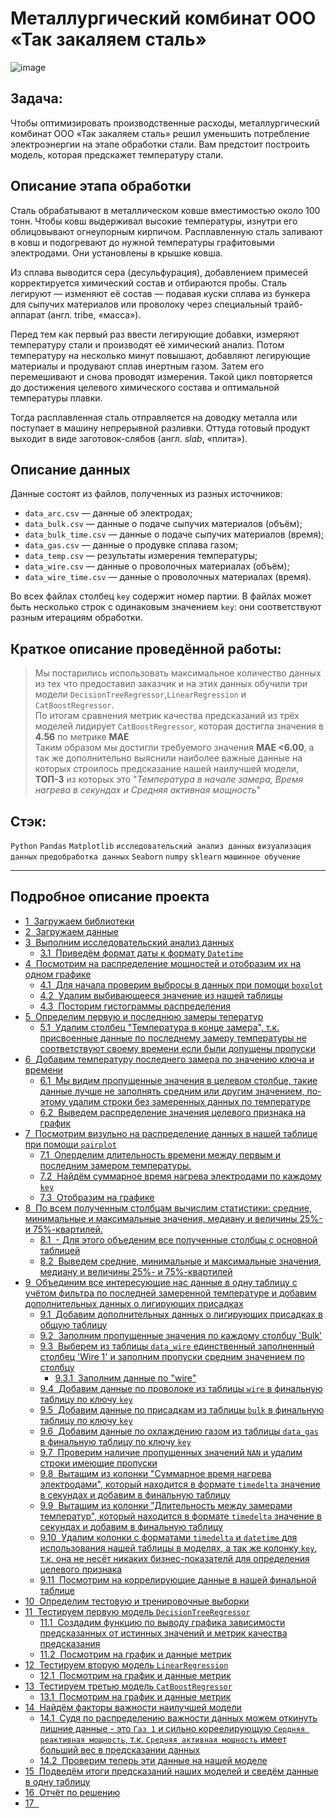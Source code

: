 # Металлургический комбинат ООО «Так закаляем сталь»
![image](https://user-images.githubusercontent.com/76148212/122690917-f9710c80-d234-11eb-8550-6f706f3a7615.png)

## Задача: <br>
Чтобы оптимизировать производственные расходы, металлургический комбинат ООО «Так закаляем сталь» решил уменьшить потребление электроэнергии на этапе обработки стали. Вам предстоит построить модель, которая предскажет температуру стали.


## Описание этапа обработки 

Сталь обрабатывают в металлическом ковше вместимостью около 100 тонн. Чтобы ковш выдерживал высокие температуры, изнутри его облицовывают огнеупорным кирпичом. Расплавленную сталь заливают в ковш и подогревают до нужной температуры графитовыми электродами. Они установлены в крышке ковша. 

Из сплава выводится сера (десульфурация), добавлением примесей корректируется химический состав и отбираются пробы. Сталь легируют — изменяют её состав — подавая куски сплава из бункера для сыпучих материалов или проволоку через специальный трайб-аппарат (англ. tribe, «масса»).

Перед тем как первый раз ввести легирующие добавки, измеряют температуру стали и производят её химический анализ. Потом температуру на несколько минут повышают, добавляют легирующие материалы и продувают сплав инертным газом. Затем его перемешивают и снова проводят измерения. Такой цикл повторяется до достижения целевого химического состава и оптимальной температуры плавки.

Тогда расплавленная сталь отправляется на доводку металла или поступает в машину непрерывной разливки. Оттуда готовый продукт выходит в виде заготовок-слябов (англ. *slab*, «плита»).


## Описание данных

Данные состоят из файлов, полученных из разных источников:

- `data_arc.csv` — данные об электродах;
- `data_bulk.csv` — данные о подаче сыпучих материалов (объём);
- `data_bulk_time.csv` *—* данные о подаче сыпучих материалов (время);
- `data_gas.csv` — данные о продувке сплава газом;
- `data_temp.csv` — результаты измерения температуры;
- `data_wire.csv` — данные о проволочных материалах (объём);
- `data_wire_time.csv` — данные о проволочных материалах (время).


Во всех файлах столбец `key` содержит номер партии. В файлах может быть несколько строк с одинаковым значением `key`: они соответствуют разным итерациям обработки.
## Краткое описание проведённой работы:
> Мы постарились использовать максимальное количество данных из тех что предоставил заказчик и на этих данных обучили три модели `DecisionTreeRegressor`,`LinearRegression` и `CatBoostRegressor`. <br> По итогам сравнения метрик качества предсказаний из трёх моделей лидирует `CatBoostRegressor`, которая достигла значения в **4.56** по метрике **MAE** <br> Таким образом мы достигли требуемого значения **MAE <6.00**, а так же дополнительно выяснили наиболее важные данные на которых строилось предсказание нашей наилучшей модели, **ТОП-3** из которых это "*Температура в начале замера, Время нагрева в секундах и Средняя активная мощность*"

## Стэк:
`Python`
`Pandas`
`Matplotlib`
`исследовательский анализ данных`
`визуализация данных`
`предобработка данных`
`Seaborn`
`numpy`
`sklearn`
`машинное обучение`

-----




<h2>Подробное описание проекта<span class="tocSkip"></span></h2>
<div class="toc"><ul class="toc-item"><li><span><a href="#Загружаем-библиотеки" data-toc-modified-id="Загружаем-библиотеки-1"><span class="toc-item-num">1&nbsp;&nbsp;</span>Загружаем библиотеки</a></span></li><li><span><a href="#Загружаем-данные" data-toc-modified-id="Загружаем-данные-2"><span class="toc-item-num">2&nbsp;&nbsp;</span>Загружаем данные</a></span></li><li><span><a href="#Выполним-исследовательский-анализ-данных" data-toc-modified-id="Выполним-исследовательский-анализ-данных-3"><span class="toc-item-num">3&nbsp;&nbsp;</span>Выполним исследовательский анализ данных</a></span><ul class="toc-item"><li><span><a href="#Приведём-формат-даты-к-формату-Datetime" data-toc-modified-id="Приведём-формат-даты-к-формату-Datetime-3.1"><span class="toc-item-num">3.1&nbsp;&nbsp;</span>Приведём формат даты к формату <code>Datetime</code></a></span></li></ul></li><li><span><a href="#Посмотрим-на-распределение-мощностей-и-отобразим-их-на-одном-графике" data-toc-modified-id="Посмотрим-на-распределение-мощностей-и-отобразим-их-на-одном-графике-4"><span class="toc-item-num">4&nbsp;&nbsp;</span>Посмотрим на распределение мощностей и отобразим их на одном графике</a></span><ul class="toc-item"><li><span><a href="#Для-начала-проверим-выбросы-в-данных-при-помощи-boxplot" data-toc-modified-id="Для-начала-проверим-выбросы-в-данных-при-помощи-boxplot-4.1"><span class="toc-item-num">4.1&nbsp;&nbsp;</span>Для начала проверим выбросы в данных при помощи <code>boxplot</code></a></span></li><li><span><a href="#Удалим-выбивающееся-значение-из-нашей-таблицы" data-toc-modified-id="Удалим-выбивающееся-значение-из-нашей-таблицы-4.2"><span class="toc-item-num">4.2&nbsp;&nbsp;</span>Удалим выбивающееся значение из нашей таблицы</a></span></li><li><span><a href="#Посторим-гистограммы-распределения" data-toc-modified-id="Посторим-гистограммы-распределения-4.3"><span class="toc-item-num">4.3&nbsp;&nbsp;</span>Посторим гистограммы распределения</a></span></li></ul></li><li><span><a href="#Определим-первую-и-последнюю-замеры-теператур" data-toc-modified-id="Определим-первую-и-последнюю-замеры-теператур-5"><span class="toc-item-num">5&nbsp;&nbsp;</span>Определим первую и последнюю замеры теператур</a></span><ul class="toc-item"><li><span><a href="#Удалим-столбец-&quot;Температура-в-конце-замера&quot;,-т.к.-присвоенные-данные-по-последнему-замеру-температуры-не-соответствуют-своему-времени-если-были-допущены-пропуски" data-toc-modified-id="Удалим-столбец-&quot;Температура-в-конце-замера&quot;,-т.к.-присвоенные-данные-по-последнему-замеру-температуры-не-соответствуют-своему-времени-если-были-допущены-пропуски-5.1"><span class="toc-item-num">5.1&nbsp;&nbsp;</span>Удалим столбец "Температура в конце замера", т.к. присвоенные данные по последнему замеру температуры не соответствуют своему времени если были допущены пропуски</a></span></li></ul></li><li><span><a href="#Добавим-температуру-поcледнего-замера-по-значению-ключа-и-времени" data-toc-modified-id="Добавим-температуру-поcледнего-замера-по-значению-ключа-и-времени-6"><span class="toc-item-num">6&nbsp;&nbsp;</span>Добавим температуру поcледнего замера по значению ключа и времени</a></span><ul class="toc-item"><li><span><a href="#Мы-видим-пропущенные-значения-в-целевом-столбце,-такие-данные-лучше-не-заполнять-средним-или-другим-значением,-по-этому-удалим-строки-без-замеренных-данных-по-температуре" data-toc-modified-id="Мы-видим-пропущенные-значения-в-целевом-столбце,-такие-данные-лучше-не-заполнять-средним-или-другим-значением,-по-этому-удалим-строки-без-замеренных-данных-по-температуре-6.1"><span class="toc-item-num">6.1&nbsp;&nbsp;</span>Мы видим пропущенные значения в целевом столбце, такие данные лучше не заполнять средним или другим значением, по-этому удалим строки без замеренных данных по температуре</a></span></li><li><span><a href="#Выведем-распределение-значения-целевого-признака-на-график" data-toc-modified-id="Выведем-распределение-значения-целевого-признака-на-график-6.2"><span class="toc-item-num">6.2&nbsp;&nbsp;</span>Выведем распределение значения целевого признака на график</a></span></li></ul></li><li><span><a href="#Посмотрим-визульно-на-распределение-данных-в-нашей-таблице-при-помощи-pairplot" data-toc-modified-id="Посмотрим-визульно-на-распределение-данных-в-нашей-таблице-при-помощи-pairplot-7"><span class="toc-item-num">7&nbsp;&nbsp;</span>Посмотрим визульно на распределение данных в нашей таблице при помощи <code>pairplot</code></a></span><ul class="toc-item"><li><span><a href="#Оперделим-длительность-времени-между-первым-и-последним-замером-температуры." data-toc-modified-id="Оперделим-длительность-времени-между-первым-и-последним-замером-температуры.-7.1"><span class="toc-item-num">7.1&nbsp;&nbsp;</span>Оперделим длительность времени между первым и последним замером температуры.</a></span></li><li><span><a href="#Найдём-суммарное-время-нагрева-электродами-по-каждому-key" data-toc-modified-id="Найдём-суммарное-время-нагрева-электродами-по-каждому-key-7.2"><span class="toc-item-num">7.2&nbsp;&nbsp;</span>Найдём суммарное время нагрева электродами по каждому <code>key</code></a></span></li><li><span><a href="#Отобразим-на-графике" data-toc-modified-id="Отобразим-на-графике-7.3"><span class="toc-item-num">7.3&nbsp;&nbsp;</span>Отобразим на графике</a></span></li></ul></li><li><span><a href="#По-всем-полученным-столбцам-вычислим-статистики:-средние,-минимальные-и-максимальные-значения,-медиану-и-величины-25%--и-75%-квартилей." data-toc-modified-id="По-всем-полученным-столбцам-вычислим-статистики:-средние,-минимальные-и-максимальные-значения,-медиану-и-величины-25%--и-75%-квартилей.-8"><span class="toc-item-num">8&nbsp;&nbsp;</span>По всем полученным столбцам вычислим статистики: средние, минимальные и максимальные значения, медиану и величины 25%- и 75%-квартилей.</a></span><ul class="toc-item"><li><span><a href="#--Для-этого-объеденим-все-полученные-столбцы-с-основной-таблицей" data-toc-modified-id="--Для-этого-объеденим-все-полученные-столбцы-с-основной-таблицей-8.1"><span class="toc-item-num">8.1&nbsp;&nbsp;</span>- Для этого объеденим все полученные столбцы с основной таблицей</a></span></li><li><span><a href="#Выведем-средние,-минимальные-и-максимальные-значения,-медиану-и-величины-25%--и-75%-квартилей" data-toc-modified-id="Выведем-средние,-минимальные-и-максимальные-значения,-медиану-и-величины-25%--и-75%-квартилей-8.2"><span class="toc-item-num">8.2&nbsp;&nbsp;</span>Выведем средние, минимальные и максимальные значения, медиану и величины 25%- и 75%-квартилей</a></span></li></ul></li><li><span><a href="#Объединим-все-интересующие-нас-данные-в-одну-таблицу-с-учётом-фильтра-по-последней-замеренной-температуре-и-добавим-дополнительных-данных-о-лигирующих-присадках" data-toc-modified-id="Объединим-все-интересующие-нас-данные-в-одну-таблицу-с-учётом-фильтра-по-последней-замеренной-температуре-и-добавим-дополнительных-данных-о-лигирующих-присадках-9"><span class="toc-item-num">9&nbsp;&nbsp;</span>Объединим все интересующие нас данные в одну таблицу с учётом фильтра по последней замеренной температуре и добавим дополнительных данных о лигирующих присадках</a></span><ul class="toc-item"><li><span><a href="#Добавим-дополнительных-данных-о-лигирующих-присадках-в-общую-таблицу" data-toc-modified-id="Добавим-дополнительных-данных-о-лигирующих-присадках-в-общую-таблицу-9.1"><span class="toc-item-num">9.1&nbsp;&nbsp;</span>Добавим дополнительных данных о лигирующих присадках в общую таблицу</a></span></li><li><span><a href="#Заполним-пропущенные-значения-по-каждому-столбцу-'Bulk'" data-toc-modified-id="Заполним-пропущенные-значения-по-каждому-столбцу-'Bulk'-9.2"><span class="toc-item-num">9.2&nbsp;&nbsp;</span>Заполним пропущенные значения по каждому столбцу 'Bulk'</a></span></li><li><span><a href="#Выберем-из-таблицы-data_wire-единственный-заполненный-столбец-'Wire-1'-и-заполним-пропуски-средним-значением-по-столбцу" data-toc-modified-id="Выберем-из-таблицы-data_wire-единственный-заполненный-столбец-'Wire-1'-и-заполним-пропуски-средним-значением-по-столбцу-9.3"><span class="toc-item-num">9.3&nbsp;&nbsp;</span>Выберем из таблицы <code>data_wire</code> единственный заполненный столбец 'Wire 1' и заполним пропуски средним значением по столбцу</a></span><ul class="toc-item"><li><span><a href="#Заполним-данные-по-&quot;wire&quot;" data-toc-modified-id="Заполним-данные-по-&quot;wire&quot;-9.3.1"><span class="toc-item-num">9.3.1&nbsp;&nbsp;</span>Заполним данные по "wire"</a></span></li></ul></li><li><span><a href="#Добавим-данные-по-проволоке-из-таблицы-wire-в-финальную-таблицу-по-ключу-key" data-toc-modified-id="Добавим-данные-по-проволоке-из-таблицы-wire-в-финальную-таблицу-по-ключу-key-9.4"><span class="toc-item-num">9.4&nbsp;&nbsp;</span>Добавим данные по проволоке из таблицы <code>wire</code> в финальную таблицу по ключу <code>key</code></a></span></li><li><span><a href="#Добавим-данные-по-присадкам-из-таблицы-bulk-в-финальную-таблицу-по-ключу-key" data-toc-modified-id="Добавим-данные-по-присадкам-из-таблицы-bulk-в-финальную-таблицу-по-ключу-key-9.5"><span class="toc-item-num">9.5&nbsp;&nbsp;</span>Добавим данные по присадкам из таблицы <code>bulk</code> в финальную таблицу по ключу <code>key</code></a></span></li><li><span><a href="#Добавим-данные-по-охлаждению-газом-из-таблицы-data_gas-в-финальную-таблицу-по-ключу-key" data-toc-modified-id="Добавим-данные-по-охлаждению-газом-из-таблицы-data_gas-в-финальную-таблицу-по-ключу-key-9.6"><span class="toc-item-num">9.6&nbsp;&nbsp;</span>Добавим данные по охлаждению газом из таблицы <code>data_gas</code> в финальную таблицу по ключу <code>key</code></a></span></li><li><span><a href="#Проверим-наличие-пропущенных-значений-NAN-и-удалим-строки-имеющие-пропуски" data-toc-modified-id="Проверим-наличие-пропущенных-значений-NAN-и-удалим-строки-имеющие-пропуски-9.7"><span class="toc-item-num">9.7&nbsp;&nbsp;</span>Проверим наличие пропущенных значений <code>NAN</code> и удалим строки имеющие пропуски</a></span></li><li><span><a href="#Вытащим-из-колонки-&quot;Суммарное-время-нагрева-электродами&quot;,-который-находится-в-формате-timedelta-значение-в-секундах-и-добавим-в-финальную-таблицу" data-toc-modified-id="Вытащим-из-колонки-&quot;Суммарное-время-нагрева-электродами&quot;,-который-находится-в-формате-timedelta-значение-в-секундах-и-добавим-в-финальную-таблицу-9.8"><span class="toc-item-num">9.8&nbsp;&nbsp;</span>Вытащим из колонки "Суммарное время нагрева электродами", который находится в формате <code>timedelta</code> значение в секундах и добавим в финальную таблицу</a></span></li><li><span><a href="#Вытащим-из-колонки-&quot;Длительность-между-замерами-температур&quot;,-который-находится-в-формате-timedelta-значение-в-секундах-и-добавим-в-финальную-таблицу" data-toc-modified-id="Вытащим-из-колонки-&quot;Длительность-между-замерами-температур&quot;,-который-находится-в-формате-timedelta-значение-в-секундах-и-добавим-в-финальную-таблицу-9.9"><span class="toc-item-num">9.9&nbsp;&nbsp;</span>Вытащим из колонки "Длительность между замерами температур", который находится в формате <code>timedelta</code> значение в секундах и добавим в финальную таблицу</a></span></li><li><span><a href="#Удалим-колонки-с-форматами-timedelta-и-datetime-для-использования-нашей-таблицы-в-моделях,-а-так-же-колонку-key,-т.к.-она-не-несёт-никаких-бизнес-показателй-для-определения-целевого-признака" data-toc-modified-id="Удалим-колонки-с-форматами-timedelta-и-datetime-для-использования-нашей-таблицы-в-моделях,-а-так-же-колонку-key,-т.к.-она-не-несёт-никаких-бизнес-показателй-для-определения-целевого-признака-9.10"><span class="toc-item-num">9.10&nbsp;&nbsp;</span>Удалим колонки с форматами <code>timedelta</code> и <code>datetime</code> для использования нашей таблицы в моделях, а так же колонку <code>key</code>, т.к. она не несёт никаких бизнес-показателй для определения целевого признака</a></span></li><li><span><a href="#Посмотрим-на-коррелирующие-данные-в-нашей-финальной-таблице" data-toc-modified-id="Посмотрим-на-коррелирующие-данные-в-нашей-финальной-таблице-9.11"><span class="toc-item-num">9.11&nbsp;&nbsp;</span>Посмотрим на коррелирующие данные в нашей финальной таблице</a></span></li></ul></li><li><span><a href="#Определим-тестовую-и-тренировочные-выборки" data-toc-modified-id="Определим-тестовую-и-тренировочные-выборки-10"><span class="toc-item-num">10&nbsp;&nbsp;</span>Определим тестовую и тренировочные выборки</a></span></li><li><span><a href="#Тестируем-первую-модель-DecisionTreeRegressor" data-toc-modified-id="Тестируем-первую-модель-DecisionTreeRegressor-11"><span class="toc-item-num">11&nbsp;&nbsp;</span>Тестируем первую модель <code>DecisionTreeRegressor</code></a></span><ul class="toc-item"><li><span><a href="#Создадим-функцию-по-выводу-графика-зависимости-предсказанных-от-истинных-значений-и-метрик-качества-предсказания" data-toc-modified-id="Создадим-функцию-по-выводу-графика-зависимости-предсказанных-от-истинных-значений-и-метрик-качества-предсказания-11.1"><span class="toc-item-num">11.1&nbsp;&nbsp;</span>Создадим функцию по выводу графика зависимости предсказанных от истинных значений и метрик качества предсказания</a></span></li><li><span><a href="#Посмотрим-на-график-и-данные-метрик" data-toc-modified-id="Посмотрим-на-график-и-данные-метрик-11.2"><span class="toc-item-num">11.2&nbsp;&nbsp;</span>Посмотрим на график и данные метрик</a></span></li></ul></li><li><span><a href="#Тестируем-вторую-модель-LinearRegression" data-toc-modified-id="Тестируем-вторую-модель-LinearRegression-12"><span class="toc-item-num">12&nbsp;&nbsp;</span>Тестируем вторую модель <code>LinearRegression</code></a></span><ul class="toc-item"><li><span><a href="#Посмотрим-на-график-и-данные-метрик" data-toc-modified-id="Посмотрим-на-график-и-данные-метрик-12.1"><span class="toc-item-num">12.1&nbsp;&nbsp;</span>Посмотрим на график и данные метрик</a></span></li></ul></li><li><span><a href="#Тестируем-третью-модель-CatBoostRegressor" data-toc-modified-id="Тестируем-третью-модель-CatBoostRegressor-13"><span class="toc-item-num">13&nbsp;&nbsp;</span>Тестируем третью модель <code>CatBoostRegressor</code></a></span><ul class="toc-item"><li><span><a href="#Посмотрим-на-график-и-данные-метрик" data-toc-modified-id="Посмотрим-на-график-и-данные-метрик-13.1"><span class="toc-item-num">13.1&nbsp;&nbsp;</span>Посмотрим на график и данные метрик</a></span></li></ul></li><li><span><a href="#Найдём-факторы-важности-наилучшей-модели" data-toc-modified-id="Найдём-факторы-важности-наилучшей-модели-14"><span class="toc-item-num">14&nbsp;&nbsp;</span>Найдём факторы важности наилучшей модели</a></span><ul class="toc-item"><li><span><a href="#Судя-по-распределению-важности-данных-можем-откинуть-лишние-данные---это-Газ-1-и-сильно-кореелирующую-Сердняя-реактивная-мощность,-т.к.-Средняя-активная-мощность-имеет-больший-вес-в-предсказании-данных" data-toc-modified-id="Судя-по-распределению-важности-данных-можем-откинуть-лишние-данные---это-Газ-1-и-сильно-кореелирующую-Сердняя-реактивная-мощность,-т.к.-Средняя-активная-мощность-имеет-больший-вес-в-предсказании-данных-14.1"><span class="toc-item-num">14.1&nbsp;&nbsp;</span>Судя по распределению важности данных можем откинуть лишние данные - это <code>Газ 1</code> и сильно кореелирующую <code>Сердняя реактивная мощность</code>, т.к. <code>Средняя активная мощность</code> имеет больший вес в предсказании данных</a></span></li><li><span><a href="#Проверим-теперь-эти-данные-на-нашей-моделе" data-toc-modified-id="Проверим-теперь-эти-данные-на-нашей-моделе-14.2"><span class="toc-item-num">14.2&nbsp;&nbsp;</span>Проверим теперь эти данные на нашей моделе</a></span></li></ul></li><li><span><a href="#Подведём-итоги-предсказаний-наших-моделей-и-сведём-данные-в-одну-таблицу" data-toc-modified-id="Подведём-итоги-предсказаний-наших-моделей-и-сведём-данные-в-одну-таблицу-15"><span class="toc-item-num">15&nbsp;&nbsp;</span>Подведём итоги предсказаний наших моделей и сведём данные в одну таблицу</a></span></li><li><span><a href="#Отчёт-по-решению" data-toc-modified-id="Отчёт-по-решению-16"><span class="toc-item-num">16&nbsp;&nbsp;</span>Отчёт по решению</a></span></li><li><span><a href="#Комментарий-от-ТимЛида" data-toc-modified-id="Комментарий-от-ТимЛида-17"><span class="toc-item-num">17&nbsp;&nbsp;</span>
